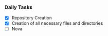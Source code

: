 ### Daily Tasks
- [x] Repository Creation
- [x] Creation of all necessary files and directories
- [ ] Nova 